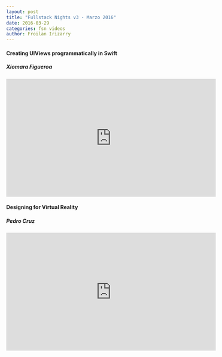 ```yaml
---
layout: post
title: "Fullstack Nights v3 - Marzo 2016"
date: 2016-03-29
categories: fsn videos
author: Froilan Irizarry
---
```


<div class="row top-bottom-buffer">
  <div class="col-lg-12 text-center">
    <h4>Creating UIViews programmatically in Swift</h4>
    <h5>Xiomara Figueroa</h5>
    <iframe width="560" height="315" src="https://www.youtube.com/embed/o7EP61zUgWo" frameborder="0" allowfullscreen></iframe>
  </div>
</div>
<div class="row top-bottom-buffer">
  <div class="col-lg-12 text-center">
    <h4>Designing for Virtual Reality</h4>
    <h5>Pedro Cruz</h5>
    <iframe width="560" height="315" src="https://www.youtube.com/embed/2IkBriw8rpI" frameborder="0" allowfullscreen></iframe>
  </div>
</div>
